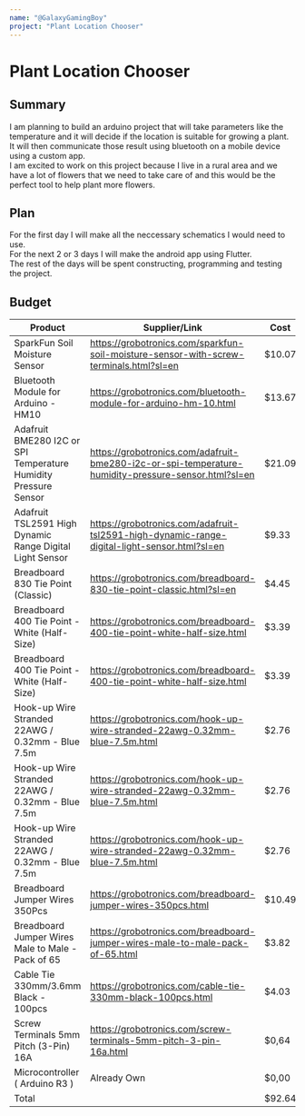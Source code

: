 ```yaml
---
name: "@GalaxyGamingBoy"
project: "Plant Location Chooser"
---
```


# Plant Location Chooser

## Summary

I am planning to build an arduino project that will take parameters like the temperature and it will decide if the location is suitable for growing a plant. 
It will then communicate those result using bluetooth on a mobile device using a custom app.  
I am excited to work on this project because I live in a rural area and we have a lot of flowers that we need to take care of and this would be the perfect tool to help plant more flowers.

## Plan

For the first day I will make all the neccessary schematics I would need to use.  
For the next 2 or 3 days I will make the android app using Flutter.  
The rest of the days will be spent constructing, programming and testing the project.

## Budget

| Product                                                         | Supplier/Link                                                                                       | Cost   |
|-----------------------------------------------------------------|-----------------------------------------------------------------------------------------------------|--------|
| SparkFun Soil Moisture Sensor                                   | https://grobotronics.com/sparkfun-soil-moisture-sensor-with-screw-terminals.html?sl=en              | $10.07 |
| Bluetooth Module for Arduino - HM10                             | https://grobotronics.com/bluetooth-module-for-arduino-hm-10.html                                    | $13.67 |
| Adafruit BME280 I2C or SPI Temperature Humidity Pressure Sensor | https://grobotronics.com/adafruit-bme280-i2c-or-spi-temperature-humidity-pressure-sensor.html?sl=en | $21.09 |
| Adafruit TSL2591 High Dynamic Range Digital Light Sensor        | https://grobotronics.com/adafruit-tsl2591-high-dynamic-range-digital-light-sensor.html?sl=en        | $9.33  |
| Breadboard 830 Tie Point (Classic)                              | https://grobotronics.com/breadboard-830-tie-point-classic.html?sl=en                                | $4.45  |
| Breadboard 400 Tie Point - White (Half-Size)                    | https://grobotronics.com/breadboard-400-tie-point-white-half-size.html                              | $3.39  |
| Breadboard 400 Tie Point - White (Half-Size)                    | https://grobotronics.com/breadboard-400-tie-point-white-half-size.html                              | $3.39  |
| Hook-up Wire Stranded 22AWG / 0.32mm - Blue 7.5m                | https://grobotronics.com/hook-up-wire-stranded-22awg-0.32mm-blue-7.5m.html                          | $2.76  |
| Hook-up Wire Stranded 22AWG / 0.32mm - Blue 7.5m                | https://grobotronics.com/hook-up-wire-stranded-22awg-0.32mm-blue-7.5m.html                          | $2.76  |
| Hook-up Wire Stranded 22AWG / 0.32mm - Blue 7.5m                | https://grobotronics.com/hook-up-wire-stranded-22awg-0.32mm-blue-7.5m.html                          | $2.76  |
| Breadboard Jumper Wires 350Pcs                                  | https://grobotronics.com/breadboard-jumper-wires-350pcs.html                                        | $10.49 |
| Breadboard Jumper Wires Male to Male - Pack of 65               | https://grobotronics.com/breadboard-jumper-wires-male-to-male-pack-of-65.html                       | $3.82  |
| Cable Tie 330mm/3.6mm Black - 100pcs                            | https://grobotronics.com/cable-tie-330mm-black-100pcs.html                                          | $4.03  |
| Screw Terminals 5mm Pitch (3-Pin) 16A                           | https://grobotronics.com/screw-terminals-5mm-pitch-3-pin-16a.html                                   | $0,64  |
| Microcontroller ( Arduino R3 )                                  | Already Own                                                                                         | $0,00  |
| Total                                                           |                                                                                                     | $92.64 |
